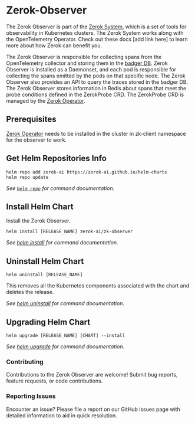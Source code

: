 # Zerok-Observer
The Zerok Observer is part of the [Zerok System](https://zerok-ai.github.io/helm-charts/), which is a set of tools for observability in Kubernetes clusters. The Zerok System works along with the OpenTelemetry Operator. Check out these docs [add link here] to learn more about how Zerok can benefit you.

The Zerok Observer is responsible for collecting spans from the OpenTelemetry collector and storing them in the [badger DB](https://github.com/dgraph-io/badger). Zerok Observer is installed as a Daemonset, and each pod is responsible for collecting the spans emitted by the pods on that specific node. The Zerok Observer also provides an API to query the traces stored in the badger DB. The Zerok Observer stores information in Redis about spans that meet the probe conditions defined in the ZerokProbe CRD. The ZerokProbe CRD is managed by the [Zerok Operator](https://github.com/zerok-ai/zk-operator). 

## Prerequisites
[Zerok Operator](https://github.com/zerok-ai/zk-operator) needs to be installed in the cluster in zk-client namespace for the observer to work.

## Get Helm Repositories Info

```console
helm repo add zerok-ai https://zerok-ai.github.io/helm-charts
helm repo update
```

_See [`helm repo`](https://helm.sh/docs/helm/helm_repo/) for command documentation._

## Install Helm Chart

Install the Zerok Observer.
```console
helm install [RELEASE_NAME] zerok-ai/zk-observer
```

_See [helm install](https://helm.sh/docs/helm/helm_install/) for command documentation._

## Uninstall Helm Chart

```console
helm uninstall [RELEASE_NAME]
```

This removes all the Kubernetes components associated with the chart and deletes the release.

_See [helm uninstall](https://helm.sh/docs/helm/helm_uninstall/) for command documentation._

## Upgrading Helm Chart

```console
helm upgrade [RELEASE_NAME] [CHART] --install
```

_See [helm upgrade](https://helm.sh/docs/helm/helm_upgrade/) for command documentation._

### Contributing
Contributions to the Zerok Observer are welcome! Submit bug reports, feature requests, or code contributions.

### Reporting Issues
Encounter an issue? Please file a report on our GitHub issues page with detailed information to aid in quick resolution.
